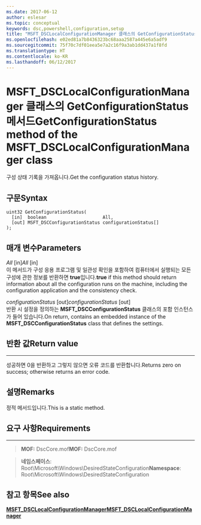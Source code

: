 ```yaml
---
ms.date: 2017-06-12
author: eslesar
ms.topic: conceptual
keywords: dsc,powershell,configuration,setup
title: "MSFT_DSCLocalConfigurationManager 클래스의 GetConfigurationStatus 메서드"
ms.openlocfilehash: e02ed81a7b8436323bc68aaa2587a445e6a5adf9
ms.sourcegitcommit: 75f70c7df01eea5e7a2c16f9a3ab1dd437a1f8fd
ms.translationtype: HT
ms.contentlocale: ko-KR
ms.lasthandoff: 06/12/2017
---
```

# <a name="getconfigurationstatus-method-of-the-msftdsclocalconfigurationmanager-class"></a><span data-ttu-id="30245-103">MSFT_DSCLocalConfigurationManager 클래스의 GetConfigurationStatus 메서드</span><span class="sxs-lookup"><span data-stu-id="30245-103">GetConfigurationStatus method of the MSFT_DSCLocalConfigurationManager class</span></span>

<span data-ttu-id="30245-104">구성 상태 기록을 가져옵니다.</span><span class="sxs-lookup"><span data-stu-id="30245-104">Get the configuration status history.</span></span>

<a name="syntax"></a><span data-ttu-id="30245-105">구문</span><span class="sxs-lookup"><span data-stu-id="30245-105">Syntax</span></span>
------

```mof
uint32 GetConfigurationStatus(
  [in]  boolean                     All,
  [out] MSFT_DSCConfigurationStatus configurationStatus[]
);
```

<a name="parameters"></a><span data-ttu-id="30245-106">매개 변수</span><span class="sxs-lookup"><span data-stu-id="30245-106">Parameters</span></span>
----------

<span data-ttu-id="30245-107">*All* \[in\]</span><span class="sxs-lookup"><span data-stu-id="30245-107">*All* \[in\]</span></span>  
<span data-ttu-id="30245-108">이 메서드가 구성 응용 프로그램 및 일관성 확인을 포함하여 컴퓨터에서 실행되는 모든 구성에 관한 정보를 반환하면 **true**입니다.</span><span class="sxs-lookup"><span data-stu-id="30245-108">**true** if this method should return information about all the configuration runs on the machine, including the configuration application and the consistency check.</span></span>

<span data-ttu-id="30245-109">*configurationStatus* \[out\]</span><span class="sxs-lookup"><span data-stu-id="30245-109">*configurationStatus* \[out\]</span></span>  
<span data-ttu-id="30245-110">반환 시 설정을 정의하는 **MSFT_DSCConfigurationStatus** 클래스의 포함 인스턴스가 들어 있습니다.</span><span class="sxs-lookup"><span data-stu-id="30245-110">On return, contains an embedded instance of the **MSFT_DSCConfigurationStatus** class that defines the settings.</span></span>

## <a name="return-value"></a><span data-ttu-id="30245-111">반환 값</span><span class="sxs-lookup"><span data-stu-id="30245-111">Return value</span></span>
------------

<span data-ttu-id="30245-112">성공하면 0을 반환하고 그렇지 않으면 오류 코드를 반환합니다.</span><span class="sxs-lookup"><span data-stu-id="30245-112">Returns zero on success; otherwise returns an error code.</span></span>

## <a name="remarks"></a><span data-ttu-id="30245-113">설명</span><span class="sxs-lookup"><span data-stu-id="30245-113">Remarks</span></span>

<span data-ttu-id="30245-114">정적 메서드입니다.</span><span class="sxs-lookup"><span data-stu-id="30245-114">This is a static method.</span></span>

## <a name="requirements"></a><span data-ttu-id="30245-115">요구 사항</span><span class="sxs-lookup"><span data-stu-id="30245-115">Requirements</span></span>
------------
><span data-ttu-id="30245-116">**MOF:** DscCore.mof</span><span class="sxs-lookup"><span data-stu-id="30245-116">**MOF:** DscCore.mof</span></span>

><span data-ttu-id="30245-117">**네임스페이스**: Root\Microsoft\Windows\DesiredStateConfiguration</span><span class="sxs-lookup"><span data-stu-id="30245-117">**Namespace**: Root\Microsoft\Windows\DesiredStateConfiguration</span></span>


## <a name="see-also"></a><span data-ttu-id="30245-118">참고 항목</span><span class="sxs-lookup"><span data-stu-id="30245-118">See also</span></span>


[<span data-ttu-id="30245-119">**MSFT_DSCLocalConfigurationManager**</span><span class="sxs-lookup"><span data-stu-id="30245-119">**MSFT_DSCLocalConfigurationManager**</span></span>](msft-dsclocalconfigurationmanager.md)


 

 



